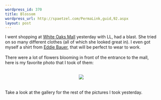 ```yaml
--- 
wordpress_id: 370
title: Blossom
wordpress_url: http://spaetzel.com/PermaLink,guid,92.aspx
layout: post
---
```

I went shopping at <a href="http://www.whiteoaksmall.on.ca/home.shtml">White Oaks
        Mall</a> yesterday with LL, had a blast. She tried on so many different clothes (all
        of which she looked great in). I even got myself a shirt from <a href="http://www.eddiebauer.com/eb/default.asp">Eddie
        Bauer</a>, that will be perfect to wear to work.<br />
        <br />
        There were a lot of flowers blooming in front of the entrance to the mall, here is
        my favorite photo that I took of them:<br />
        <br />
        <center><a href="../photos/Edited/Blossom_l.jpg"><img src="../photos/Edited/Blossom_m.jpg" border= 0></a>
        </center>
        <br />
        <br />
        Take a look at the gallery for the rest of the pictures I took yesterday.<img width="0" height="0" src="http://spaetzel.com/aggbug.ashx?id=92" />
